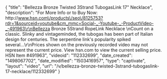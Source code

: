 {
    "title": "Bellezza Bronze Twisted 3Strand TubogasLink 17\" Necklace",
    "description": "For More Info or to Buy Now: http:\/\/www.hsn.com\/products\/seo\/8125753?rdr=1&sourceid=youtube&cm_mmc=Social-_-Youtube-_-ProductVideo-_-491963\r\nBellezza Bronze 5Strand RopeLink Necklace \nCount on a classic. Slinky and vintageminded, the tubogas has been part of Italian design for centuries. The serpentine link's popularity spiked several...\r\nPrices shown on the previously recorded video may not represent the current price.  View hsn.com to view the current selling price. HSN Item #491963",
    "videoid": "112332699",
    "date_created": "1498067702",
    "date_modified": "1503416957",
    "type": "captivate",
    "layout": "video",
    "url": "\/v\/bellezza-bronze-twisted-3strand-tubogaslink-17-necklace\/112332699"
}